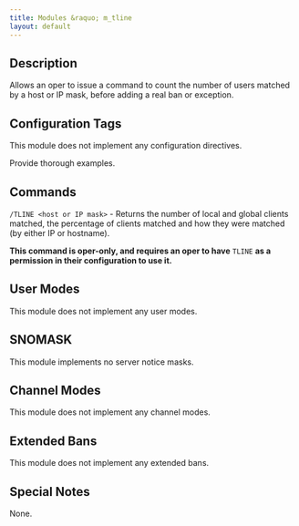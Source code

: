 ```yaml
---
title: Modules &raquo; m_tline
layout: default
---
```


## Description

Allows an oper to issue a command to count the number of users matched by a host or IP mask, before adding a real ban 
or exception. 

## Configuration Tags

This module does not implement any configuration directives.

Provide thorough examples.

## Commands

`/TLINE <host or IP mask>` - Returns the number of local and global clients matched, the percentage of clients matched
and how they were matched (by either IP or hostname).

**This command is oper-only, and requires an oper to have** `TLINE` **as a permission in their configuration to use it.**

## User Modes

This module does not implement any user modes.

## SNOMASK

This module implements no server notice masks.

## Channel Modes

This module does not implement any channel modes.

## Extended Bans

This module does not implement any extended bans.

## Special Notes

None.
